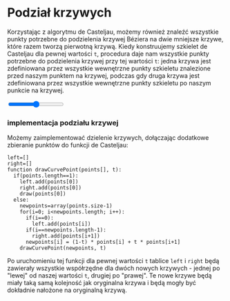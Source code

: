 # Podział krzywych

Korzystając z algorytmu de Casteljau, możemy również znaleźć wszystkie punkty potrzebne do podzielenia krzywej Béziera na dwie mniejsze krzywe, które razem tworzą pierwotną krzywą. Kiedy konstruujemy szkielet de Casteljau dla pewnej wartości `t`, procedura daje nam wszystkie punkty potrzebne do podzielenia krzywej przy tej wartości `t`: jedna krzywa jest zdefiniowana przez wszystkie wewnętrzne punkty szkieletu znalezione przed naszym punktem na krzywej, podczas gdy druga krzywa jest zdefiniowana przez wszystkie wewnętrzne punkty szkieletu po naszym punkcie na krzywej.

<graphics-element title="Podział krzywej" width="825" src="./splitting.js">
  <input type="range" min="0" max="1" step="0.01" value="0.5" class="slide-control">
</graphics-element>

<div class="howtocode">

### implementacja podziału krzywej

Możemy zaimplementować dzielenie krzywych, dołączając dodatkowe zbieranie punktów do funkcji de Casteljau:
```
left=[]
right=[]
function drawCurvePoint(points[], t):
  if(points.length==1):
    left.add(points[0])
    right.add(points[0])
    draw(points[0])
  else:
    newpoints=array(points.size-1)
    for(i=0; i<newpoints.length; i++):
      if(i==0):
        left.add(points[i])
      if(i==newpoints.length-1):
        right.add(points[i+1])
      newpoints[i] = (1-t) * points[i] + t * points[i+1]
    drawCurvePoint(newpoints, t)
```

Po uruchomieniu tej funkcji dla pewnej wartości `t` tablice `left` i `right` będą zawierały wszystkie współrzędne dla dwóch nowych krzywych - jednej po "lewej" od naszej wartości `t`, drugiej po "prawej". Te nowe krzywe będą miały taką samą kolejność jak oryginalna krzywa i będą mogły być dokładnie nałożone na oryginalną krzywą.

</div>
